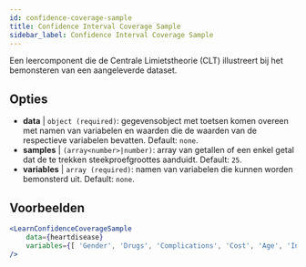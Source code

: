 ```yaml
---
id: confidence-coverage-sample
title: Confidence Interval Coverage Sample
sidebar_label: Confidence Interval Coverage Sample
---
```


Een leercomponent die de Centrale Limietstheorie (CLT) illustreert bij het bemonsteren van een aangeleverde dataset.

## Opties

* __data__ | `object (required)`: gegevensobject met toetsen komen overeen met namen van variabelen en waarden die de waarden van de respectieve variabelen bevatten. Default: `none`.
* __samples__ | `(array<number>|number)`: array van getallen of een enkel getal dat de te trekken steekproefgroottes aanduidt. Default: `25`.
* __variables__ | `array (required)`: namen van variabelen die kunnen worden bemonsterd uit. Default: `none`.


## Voorbeelden

```jsx live
<LearnConfidenceCoverageSample 
    data={heartdisease} 
    variables={[ 'Gender', 'Drugs', 'Complications', 'Cost', 'Age', 'Interventions', 'ERVisit', 'Comorbidities', 'Duration' ]}
/>
```

